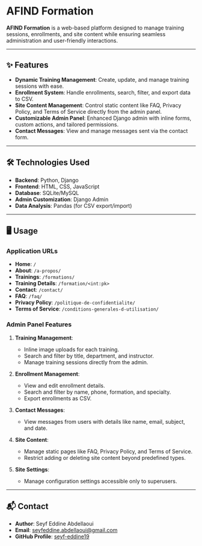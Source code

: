 # AFIND Formation

**AFIND Formation** is a web-based platform designed to manage training sessions, enrollments, and site content while ensuring seamless administration and user-friendly interactions.

---

## ✨ Features

- **Dynamic Training Management**: Create, update, and manage training sessions with ease.
- **Enrollment System**: Handle enrollments, search, filter, and export data to CSV.
- **Site Content Management**: Control static content like FAQ, Privacy Policy, and Terms of Service directly from the admin panel.
- **Customizable Admin Panel**: Enhanced Django admin with inline forms, custom actions, and tailored permissions.
- **Contact Messages**: View and manage messages sent via the contact form.

---

## 🛠 Technologies Used

- **Backend**: Python, Django  
- **Frontend**: HTML, CSS, JavaScript  
- **Database**: SQLite/MySQL  
- **Admin Customization**: Django Admin  
- **Data Analysis**: Pandas (for CSV export/import)

---
## 🖥 Usage

### Application URLs

- **Home**: `/`  
- **About**: `/a-propos/`  
- **Trainings**: `/formations/`  
- **Training Details**: `/formation/<int:pk>`  
- **Contact**: `/contact/`  
- **FAQ**: `/faq/`  
- **Privacy Policy**: `/politique-de-confidentialite/`  
- **Terms of Service**: `/conditions-generales-d-utilisation/`  

### Admin Panel Features

1. **Training Management**:
   - Inline image uploads for each training.
   - Search and filter by title, department, and instructor.
   - Manage training sessions directly from the admin.

2. **Enrollment Management**:
   - View and edit enrollment details.
   - Search and filter by name, phone, formation, and specialty.
   - Export enrollments as CSV.

3. **Contact Messages**:
   - View messages from users with details like name, email, subject, and date.

4. **Site Content**:
   - Manage static pages like FAQ, Privacy Policy, and Terms of Service.
   - Restrict adding or deleting site content beyond predefined types.

5. **Site Settings**:
   - Manage configuration settings accessible only to superusers.

---

## 📬 Contact

- **Author**: Seyf Eddine Abdellaoui  
- **Email**: [seyfeddine.abdellaoui@gmail.com](mailto:seyfeddine.abdellaoui@gmail.com)  
- **GitHub Profile**: [seyf-eddine19](https://github.com/seyf-eddine19)

